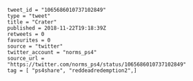 ```
tweet_id = "1065686010737102849"
type = "tweet"
title = "Crater"
published = 2018-11-22T19:18:39Z
retweets = 0
favourites = 0
source = "twitter"
twitter_account = "norms_ps4"
source_url = "https://twitter.com/norms_ps4/status/1065686010737102849"
tag = [ "ps4share", "reddeadredemption2",]
```

<p class='image'><img src='http://mnf.m17s.net/2018/11/22/DsoTxuAX4AYzH4J.jpg' alt=''></p>

